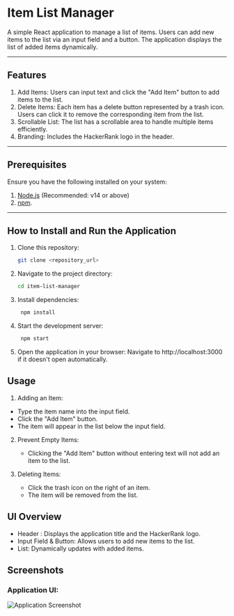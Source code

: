 # Item List Manager

A simple React application to manage a list of items. Users can add new items to the list via an input field and a button. The application displays the list of added items dynamically.

---

## Features
1. Add Items: Users can input text and click the "Add Item" button to add items to the list.
2. Delete Items: Each item has a delete button represented by a trash icon. Users can click it to remove the corresponding item from the list.
3. Scrollable List: The list has a scrollable area to handle multiple items efficiently.
4. Branding: Includes the HackerRank logo in the header.

---

## Prerequisites
Ensure you have the following installed on your system:
1. [Node.js](https://nodejs.org/) (Recommended: v14 or above)
2. [npm](https://www.npmjs.com/).

---

## How to Install and Run the Application

1. Clone this repository:
   ```bash
   git clone <repository_url>

1. Navigate to the project directory:
   ```bash
   cd item-list-manager

3. Install dependencies:
   ```bash
    npm install

4. Start the development server:  
   ```bash 
    npm start

5. Open the application in your browser: Navigate to http://localhost:3000 if it doesn't open automatically. 



## Usage
1. Adding an Item:
  - Type the item name into the input field.
  - Click the "Add Item" button.
  - The item will appear in the list below the input field.

2. Prevent Empty Items:
   - Clicking the "Add Item" button without entering text will not add an item to the list.

3. Deleting Items:
   - Click the trash icon on the right of an item.
   - The item will be removed from the list.   

## UI Overview
  - Header : Displays the application title and the HackerRank logo.
  - Input Field & Button: Allows users to add new items to the list.
  - List: Dynamically updates with added items.

## Screenshots
 ### Application UI:
  ![Application Screenshot](./src/assets/Add_Items_ScreenShot.png)
